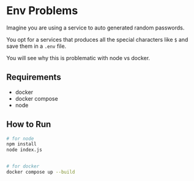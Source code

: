 # Env Problems

Imagine you are using a service to auto generated random passwords.

You opt for a services that produces all the special characters like `$` and save them in a `.env` file.

You will see why this is problematic with node vs docker.

## Requirements

- docker
- docker compose
- node

## How to Run

```bash
# for node
npm install
node index.js


# for docker
docker compose up --build
```
